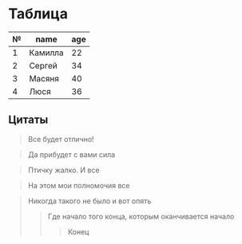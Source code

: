 # Таблица
|№|name|age|
-|-----|---|
1|Камилла|22
2|Сергей|34
3|Масяня|40
4|Люся|36

## Цитаты
> Все будет отлично!

> Да прибудет с вами сила

> Птичку жалко. И все

> На этом мои полномочия все

> Никогда такого не было и вот опять
>> Где начало того конца, которым оканчивается начало
>>> Конец

